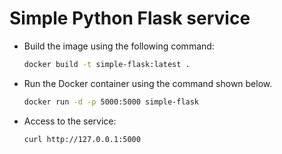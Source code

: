 # Simple Python Flask service

- Build the image using the following command:

    ```bash
    docker build -t simple-flask:latest .
    ```

- Run the Docker container using the command shown below.

    ```bash
    docker run -d -p 5000:5000 simple-flask
    ```

- Access to the service:

    ```bash
    curl http://127.0.0.1:5000
    ```
